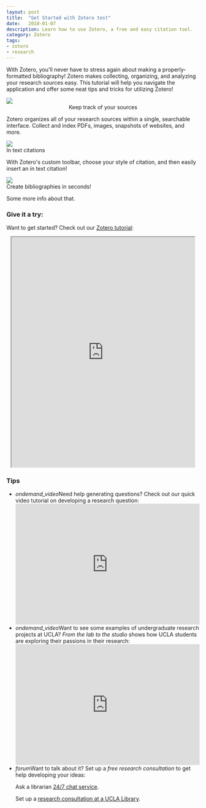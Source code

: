 ```yaml
---
layout: post
title:  "Get Started with Zotero test"
date:   2010-01-07
description: Learn how to use Zotero, a free and easy citation tool. 
category: Zotero
tags:
- zotero
- research 
---
```


<p class="intro">With Zotero, you'll never have to stress again about making a properly-formatted bibliography! Zotero makes collecting, organizing, and analyzing your research sources easy. This tutorial will help you navigate the application and offer some neat tips and tricks for utilizing Zotero!</p>

<!-- Maybe here in the "diagram" space we can put 3 cool things you can do with Zotero with just text and images? -->

  <div class="row">
    <div class="col s12 m4">
      <div class="card">
        <div class="card-image">
          <img src="http://lorempixel.com/400/300/nature/1">
        </div>
        <div class="card-content">
        <span class="card-title"><center>Keep track of your sources</center></span>
        <p>Zotero organizes all of your research sources within a single, searchable interface. Collect and index PDFs, images, snapshots of websites, and more.</p>
        </div>
      </div>
    </div>
    <div class="col s12 m4">
      <div class="card">
        <div class="card-image">
          <img src="http://lorempixel.com/400/300/nature/2">
        </div>
        <div class="card-content">
          <span class="card-title">In text citations</span>
          <p>With Zotero's custom toolbar, choose your style of citation, and then easily insert an in text citation!</p>
        </div>
      </div>
    </div>
    <div class="col s12 m4">
      <div class="card">
        <div class="card-image">
          <img src="http://lorempixel.com/400/300/nature/3">
        </div>
        <div class="card-content">
          <span class="card-title">Create bibliographies in seconds!</span>
          <p>Some more info about that.</p>
        </div>
      </div>
    </div>
  </div>
            
### Give it a try:

<p class="flow-text">Want to get started? Check out our <a href="http://uclalibrary.github.io/slides/tutorial-zotero-intro.html#/" target="_blank">Zotero tutorial</a>:</p>

<center>
  <iframe class="embedbox" src="https://uclalibrary.github.io/slides/tutorial-zotero-intro.html" width="95%" height="600px"></iframe>
</center>

### Tips
<!--- wondering what we should do for this? Maybe point to other resources? e.g., the Zotero research guide: http://guides.library.ucla.edu/zotero -->

<ul class="collapsible" data-collapsible="expandable">
    <li>
      <div class="collapsible-header"><i class="material-icons">ondemand_video</i>Need help generating questions? Check out our quick video tutorial on developing a research question:</div>
      <div class="collapsible-body"><iframe width="100%" height="315" src="https://www.youtube.com/embed/jj-F6YVtsxI?list=PLV8eqWoGXke5D5bmwscUhow1RJKWZmMRZ" frameborder="0" allowfullscreen></iframe></div>
    </li>
    <li>
      <div class="collapsible-header"><i class="material-icons">ondemand_video</i>Want to see some examples of undergraduate research projects at UCLA? <em>From the lab to the studio</em> shows how UCLA students are exploring their passions in their research:</div>
      <div class="collapsible-body"><iframe width="100%" height="315" src="https://www.youtube.com/embed/ZEoosFwqi-Q?list=PLV8eqWoGXke5D5bmwscUhow1RJKWZmMRZ" frameborder="0" allowfullscreen></iframe></div>
    </li>
    <li>
      <div class="collapsible-header"><i class="material-icons">forum</i>Want to talk about it? Set up a <em>free research consultation</em> to get help developing your ideas:</div>
      <div class="collapsible-body">
        <p>Ask a librarian <a href="http://library.ucla.edu/questions" target="_blank">24/7 chat service</a>.</p>
          <p>Set up a <a href="http://library.ucla.edu/questions" target="_blank">research consultation at a UCLA Library</a>.</p>
      </div>
    </li>
  </ul>
